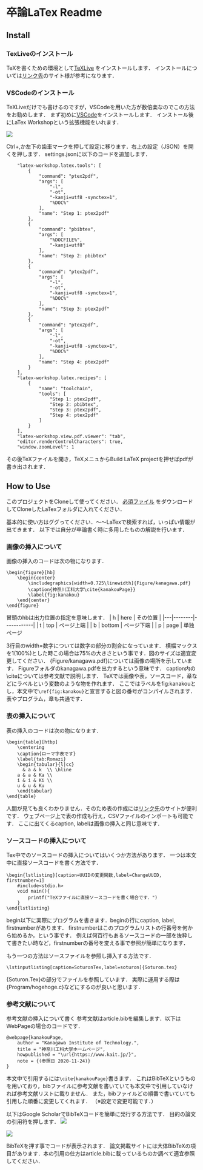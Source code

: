 卒論LaTex Readme
===

Install
---
### **TexLiveのインストール**
TeXを書くための環境として[TeXLive](https://texwiki.texjp.org/?TeX%20Live) をインストールします．
インストールについては[リンク先](https://tm23forest.com/contents/texlive2020-install-latex-begin)のサイト様が参考になります．
### **VSCodeのインストール**
TeXLiveだけでも書けるのですが，VSCodeを用いた方が数倍楽なのでこの方法をお勧めします．
まず初めに[VSCode](https://azure.microsoft.com/ja-jp/products/visual-studio-code/)をインストールします．
インストール後にLaTex Workshopという拡張機能をいれます．

![](https://i.imgur.com/rmaJvSt.png)

Ctrl+,か左下の歯車マークを押して設定に移ります．右上の設定（JSON）を開くを押します．
settings.jsonに以下のコードを追加します．

```
    "latex-workshop.latex.tools": [
        {
            "command": "ptex2pdf",
            "args": [
                "-l",
                "-ot",
                "-kanji=utf8 -synctex=1",
                "%DOC%"
            ],
            "name": "Step 1: ptex2pdf"
        },
        {
            "command": "pbibtex",
            "args": [
                "%DOCFILE%",
                "-kanji=utf8"
            ],
            "name": "Step 2: pbibtex"
        },
        {
            "command": "ptex2pdf",
            "args": [
                "-l",
                "-ot",
                "-kanji=utf8 -synctex=1",
                "%DOC%"
            ],
            "name": "Step 3: ptex2pdf"
        },
        {
            "command": "ptex2pdf",
            "args": [
                "-l",
                "-ot",
                "-kanji=utf8 -synctex=1",
                "%DOC%"
            ],
            "name": "Step 4: ptex2pdf"
        }
    ],
    "latex-workshop.latex.recipes": [
        {
            "name": "toolchain",
            "tools": [
                "Step 1: ptex2pdf",
                "Step 2: pbibtex",
                "Step 3: ptex2pdf",
                "Step 4: ptex2pdf"
            ]
        }
    ],
    "latex-workshop.view.pdf.viewer": "tab",
    "editor.renderControlCharacters": true,
    "window.zoomLevel": 1
```
その後TeXファイルを開き，TeXメニュからBuild LaTeX projectを押せばpdfが書き出されます．

How to Use
---
このプロジェクトをCloneして使ってください．
[必須ファイル](http://prdownloads.osdn.jp/mytexpert/26068/jlisting.sty.bz2) をダウンロードしてCloneしたLaTexフォルダに入れてください．

基本的に使い方はググってください．～～LaTexで検索すれば，いっぱい情報が出てきます．
以下では自分が卒論書く時に多用したものの解説を行います．
### **画像の挿入について**
画像の挿入のコードは次の物になります．

```
\begin{figure}[hb]
    \begin{center}  
        \includegraphics[width=0.725\linewidth]{Figure/kanagawa.pdf}
        \caption{神奈川工科大学\cite{kanakouPage}}
        \label{fig:kanakou}
    \end{center}
\end{figure}
```
冒頭のhbは出力位置の指定を意味します．
| h | here   | その位置   |
|---|--------|------------|
| t | top    | ページ上端 |
| b | bottom | ページ下端 |
| p | page   | 単独ページ 

3行目のwidth=数字については数字の部分の割合になっています．
横幅マックスを1(100%)とした時この場合は75%の大きさという事です．図のサイズは適宜変更してください．
{Figure/kanagawa.pdf}については画像の場所を示しています．
Figureフォルダのkanagawa.pdfを出力するという意味です．
caption内の\citeについては参考文献で説明します．
TeXでは画像や表，ソースコード，章などにラベルという変数のような物を作れます．
ここではラベルをfig:kanakouとし，本文中で`\ref{fig:kanakou}`と宣言すると図の番号がコンパイルされます．
表やプログラム，章も共通です．
### **表の挿入について**
表の挿入のコードは次の物になります．
```
\begin{table}[htbp]
    \centering
    \caption{ローマ字表です}
    \label{tab:Romazi}
    \begin{tabular}{l|cc}
      & a & k  \\ \hline
    a & a & Ka \\
    i & i & Ki \\
    u & u & Ku
    \end{tabular}
\end{table}
```
人間が見ても良くわかりません．そのため表の作成には[リンク先](https://www.tablesgenerator.com/)のサイトが便利です．
ウェブページ上で表の作成も行え，CSVファイルのインポートも可能です．
ここに出てくるcaption, labelは画像の挿入と同じ意味です．

### **ソースコードの挿入について**
Tex中でのソースコードの挿入についてはいくつか方法があります．
一つは本文中に直接ソースコードを書く方法です．
```
\begin{lstlisting}[caption=UUIDの変更関数,label=ChangeUUID, firstnumber=1]
    #include<stdio.h>
    void main(){
        printf("TeXファイルに直接ソースコードを書く場合です．")
    }
\end{lstlisting}
```
begin以下に実際にプログラムを書きます．beginの行にcaption, label, firstnumberがあります．
firstnumberはこのプログラムリストの行番号を何から始めるか，という事です．
例えば何百行もあるソースコードの一部を抜粋して書きたい時など，firstnumberの番号を変える事で参照が簡単になります．

もう一つの方法はソースファイルを参照し挿入する方法です．
```
\lstinputlisting[caption=SoturonTex,label=soturon]{Soturon.tex}
```
{Soturon.Tex}の部分でファイルを参照しています．
実際に運用する際は{Program/hogehoge.c}などにするのが良いと思います．
### **参考文献について**
参考文献の挿入について書く
参考文献はarticle.bibを編集します．以下はWebPageの場合のコードです．

```
@webpage{kanakouPage,
	author = "Kanagawa Institute of Technology.",
	title = "神奈川工科大学ホームページ",
	howpublished = "\url{https://www.kait.jp/}",
	note = {(参照日 2020-11-24)}
}
```
本文中で引用するには`\cite{kanakouPage}`書きます．
これはBibTeXというものを用いており，bibファイルに参考文献を書いていても本文中で引用していなければ参考文献リストに載りません．
また，bibファイルどの順番で書いていても引用した順番に変更してくれます．
（※設定で変更可能です．）

以下はGoogle ScholarでBibTeXコードを簡単に発行する方法です．
目的の論文の引用符を押します．
![](https://i.imgur.com/SIVDOyt.png)

![](https://i.imgur.com/bUyA8K0.png)

BibTeXを押す事でコードが表示されます．
論文掲載サイトには大体BibTeXの項目があります．本の引用の仕方はarticle.bibに載っているものか調べて適宜参照してください．
